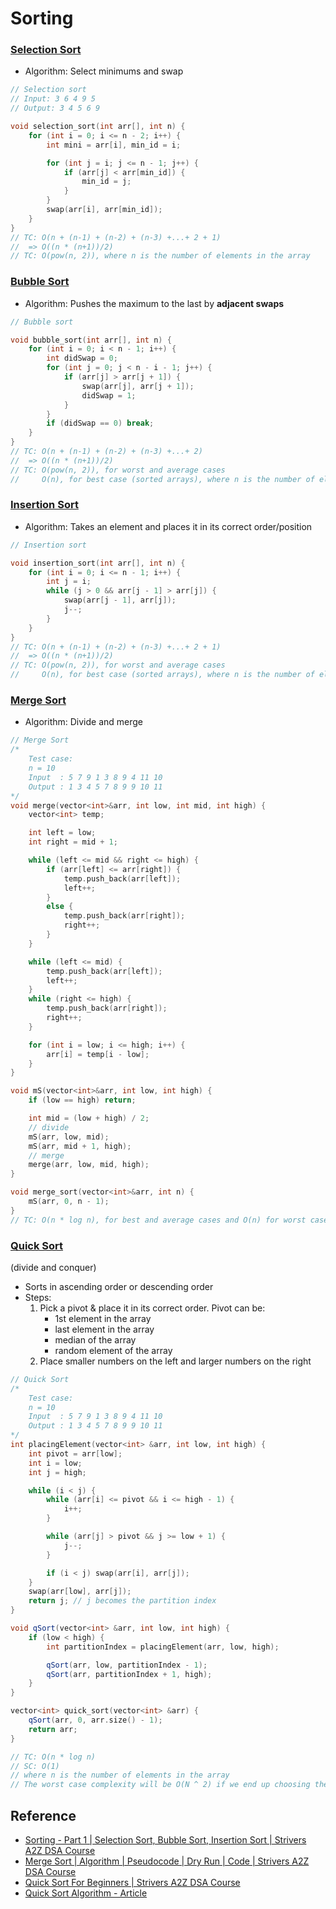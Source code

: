 # Sorting

### [Selection Sort](/Sorting/Selection%20Sort.cpp)
- Algorithm: Select minimums and swap
```cpp
// Selection sort
// Input: 3 6 4 9 5
// Output: 3 4 5 6 9

void selection_sort(int arr[], int n) {
	for (int i = 0; i <= n - 2; i++) {
		int mini = arr[i], min_id = i;

		for (int j = i; j <= n - 1; j++) {
			if (arr[j] < arr[min_id]) {
				min_id = j;
			}
		}
		swap(arr[i], arr[min_id]);
	}
}
// TC: O(n + (n-1) + (n-2) + (n-3) +...+ 2 + 1)
// 	=> O((n * (n+1))/2)
// TC: O(pow(n, 2)), where n is the number of elements in the array
```

### [Bubble Sort](/Sorting/Bubble%20Sort.cpp)
- Algorithm: Pushes the maximum to the last by **adjacent swaps**
```cpp
// Bubble sort

void bubble_sort(int arr[], int n) {
	for (int i = 0; i < n - 1; i++) {
		int didSwap = 0;
		for (int j = 0; j < n - i - 1; j++) {
			if (arr[j] > arr[j + 1]) {
				swap(arr[j], arr[j + 1]);
				didSwap = 1;
			}
		}
		if (didSwap == 0) break;
	}
}
// TC: O(n + (n-1) + (n-2) + (n-3) +...+ 2)
// 	=> O((n * (n+1))/2)
// TC: O(pow(n, 2)), for worst and average cases
//     O(n), for best case (sorted arrays), where n is the number of elements in the array
```

### [Insertion Sort](/Sorting/Insertion%20Sort.cpp)
- Algorithm: Takes an element and places it in its correct order/position
```cpp
// Insertion sort

void insertion_sort(int arr[], int n) {
	for (int i = 0; i <= n - 1; i++) {
		int j = i;
		while (j > 0 && arr[j - 1] > arr[j]) {
			swap(arr[j - 1], arr[j]);
			j--;
		}
	}
}
// TC: O(n + (n-1) + (n-2) + (n-3) +...+ 2 + 1)
// 	=> O((n * (n+1))/2)
// TC: O(pow(n, 2)), for worst and average cases
//     O(n), for best case (sorted arrays), where n is the number of elements in the array
```

### [Merge Sort](/Sorting/Merge%20Sort.cpp)
- Algorithm: Divide and merge
```cpp
// Merge Sort
/*
	Test case:
	n = 10
	Input  : 5 7 9 1 3 8 9 4 11 10
	Output : 1 3 4 5 7 8 9 9 10 11
*/
void merge(vector<int>&arr, int low, int mid, int high) {
	vector<int> temp;

	int left = low;
	int right = mid + 1;

	while (left <= mid && right <= high) {
		if (arr[left] <= arr[right]) {
			temp.push_back(arr[left]);
			left++;
		}
		else {
			temp.push_back(arr[right]);
			right++;
		}
	}

	while (left <= mid) {
		temp.push_back(arr[left]);
		left++;
	}
	while (right <= high) {
		temp.push_back(arr[right]);
		right++;
	}

	for (int i = low; i <= high; i++) {
		arr[i] = temp[i - low];
	}
}

void mS(vector<int>&arr, int low, int high) {
	if (low == high) return;

	int mid = (low + high) / 2;
	// divide
	mS(arr, low, mid);
	mS(arr, mid + 1, high);
	// merge
	merge(arr, low, mid, high);
}

void merge_sort(vector<int>&arr, int n) {
	mS(arr, 0, n - 1);
}
// TC: O(n * log n), for best and average cases and O(n) for worst cases, where n is the number of elements in the array
```

### [Quick Sort](/Sorting/Quick%20Sort.cpp)
(divide and conquer)
- Sorts in ascending order or descending order
- Steps:
	1. Pick a pivot & place it in its correct order. Pivot can be:
		- 1st element in the array
		- last element in the array
		- median of the array
		- random element of the array
	2. Place smaller numbers on the left and larger numbers on the right
```cpp
// Quick Sort
/*
	Test case:
	n = 10
	Input  : 5 7 9 1 3 8 9 4 11 10
	Output : 1 3 4 5 7 8 9 9 10 11
*/
int placingElement(vector<int> &arr, int low, int high) {
	int pivot = arr[low];
	int i = low;
	int j = high;

	while (i < j) {
		while (arr[i] <= pivot && i <= high - 1) {
			i++;
		}

		while (arr[j] > pivot && j >= low + 1) {
			j--;
		}

		if (i < j) swap(arr[i], arr[j]);
	}
	swap(arr[low], arr[j]);
	return j; // j becomes the partition index
}

void qSort(vector<int> &arr, int low, int high) {
	if (low < high) {
		int partitionIndex = placingElement(arr, low, high);

		qSort(arr, low, partitionIndex - 1);
		qSort(arr, partitionIndex + 1, high);
	}
}

vector<int> quick_sort(vector<int> &arr) {
	qSort(arr, 0, arr.size() - 1);
	return arr;
}

// TC: O(n * log n)
// SC: O(1)
// where n is the number of elements in the array
// The worst case complexity will be O(N ^ 2) if we end up choosing the largest or smallest element as the pivot always.
```

## Reference
- [Sorting - Part 1 | Selection Sort, Bubble Sort, Insertion Sort | Strivers A2Z DSA Course](https://youtu.be/HGk_ypEuS24?list=PLgUwDviBIf0oF6QL8m22w1hIDC1vJ_BHz)
- [Merge Sort | Algorithm | Pseudocode | Dry Run | Code | Strivers A2Z DSA Course](https://youtu.be/ogjf7ORKfd8)
- [Quick Sort For Beginners | Strivers A2Z DSA Course](https://youtu.be/WIrA4YexLRQ)
- [Quick Sort Algorithm - Article](https://takeuforward.org/data-structure/quick-sort-algorithm/)
